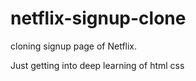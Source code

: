 # netflix-signup-clone
cloning signup page of Netflix.

Just getting into deep learning of html css
